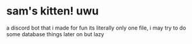 # sam's kitten! uwu
a discord bot that i made for fun
its literally only one file, i may try to do some database things later on but lazy
